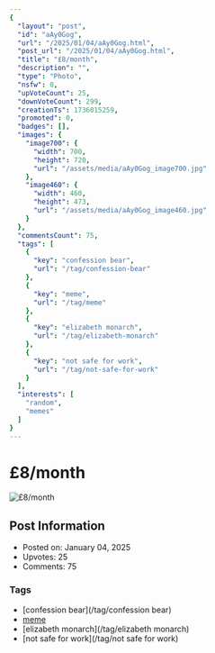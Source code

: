 ```yaml
---
{
  "layout": "post",
  "id": "aAy0Gog",
  "url": "/2025/01/04/aAy0Gog.html",
  "post_url": "/2025/01/04/aAy0Gog.html",
  "title": "£8/month",
  "description": "",
  "type": "Photo",
  "nsfw": 0,
  "upVoteCount": 25,
  "downVoteCount": 299,
  "creationTs": 1736015259,
  "promoted": 0,
  "badges": [],
  "images": {
    "image700": {
      "width": 700,
      "height": 720,
      "url": "/assets/media/aAy0Gog_image700.jpg"
    },
    "image460": {
      "width": 460,
      "height": 473,
      "url": "/assets/media/aAy0Gog_image460.jpg"
    }
  },
  "commentsCount": 75,
  "tags": [
    {
      "key": "confession bear",
      "url": "/tag/confession-bear"
    },
    {
      "key": "meme",
      "url": "/tag/meme"
    },
    {
      "key": "elizabeth monarch",
      "url": "/tag/elizabeth-monarch"
    },
    {
      "key": "not safe for work",
      "url": "/tag/not-safe-for-work"
    }
  ],
  "interests": [
    "random",
    "memes"
  ]
}
---
```


# £8/month

![£8/month](/assets/media/aAy0Gog_image700.jpg)

## Post Information

- Posted on: January 04, 2025
- Upvotes: 25
- Comments: 75

### Tags

- [confession bear](/tag/confession bear)
- [meme](/tag/meme)
- [elizabeth monarch](/tag/elizabeth monarch)
- [not safe for work](/tag/not safe for work)
